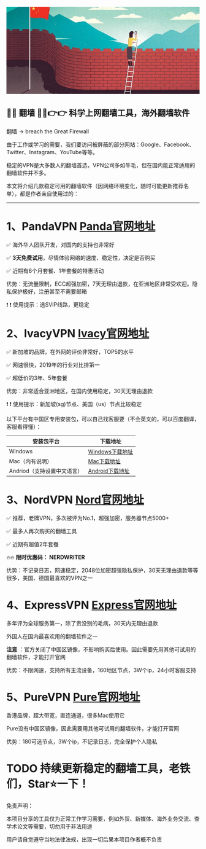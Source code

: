 ![GFW](img/gfw.jpeg)

## 💜💜 翻墙 💜💜👉👉 科学上网翻墙工具，海外翻墙软件

翻墙 -> breach the Great Firewall

由于工作或学习的需要，我们要访问被屏蔽的部分网站：Google、Facebook、Twitter、Instagram、YouTube等等。

稳定的VPN是大多数人的翻墙首选，VPN公司多如牛毛，但在国内能正常适用的翻墙软件并不多。

本文将介绍几款稳定可用的翻墙软件（因网络环境变化，随时可能更新推荐名单），都是作者亲自使用过的：

----


# 1、PandaVPN [Panda官网地址](https://www.panhdpe.xyz/r/22216799)
✅ 海外华人团队开发，对国内的支持也非常好

✅ **3天免费试用**，尽情体验网络的速度、稳定性，决定是否购买

✅ 近期有6个月套餐、1年套餐的特惠活动

优势：无流量限制，ECC超强加密，7天无理由退款，在亚洲地区非常受欢迎。隐私保护极好，注册甚至不需要邮箱

❗ ❗ 使用提示：选SVIP线路，更稳定




# 2、IvacyVPN [Ivacy官网地址](https://www.ivacykodi.com/easter-deal-2020/?aff=91814&data1=gitsuper&data2=overgfw)
✅ 新加坡的品牌，在外网的评价非常好，TOP5的水平

✅ 网速很快，2019年的行业对比排第一

✅ 超低价的3年、5年套餐

优势：非常适合亚洲地区，在国内使用稳定，30天无理由退款

❗ ❗ 使用提示：新加坡(sg)节点、美国（us）节点比较稳定

以下平台有中国区专用安装包，可以自己找客服要（不会英文的，可以百度翻译，客服看得懂）：

| 安装包平台 | 下载地址 |
| ---- | ---- |
| Windows | [Windows下载地址](https://github.com/bestCNVPN/tizi/raw/master/files/ivacywindows-cn.zip) |
| Mac（内有说明） | [Mac下载地址](https://github.com/bestCNVPN/tizi/raw/master/files/ivacymac.zip) |
| Andriod（支持设置中文语言） | [Android下载地址](https://github.com/bestCNVPN/tizi/raw/master/files/ivc_prime_2.1.1.apk) |



# 3、NordVPN   [Nord官网地址](http://get.affiliatescn.net/aff_c?offer_id=153&aff_id=38201&url_id=613&aff_click_id=gitsuper&aff_sub=super&aff_sub2=overgfw)
✅ 推荐，老牌VPN，多次被评为No.1，超强加密，服务器节点5000+

✅ 最多人再次购买的翻墙工具

✅ 近期有超值2年套餐

🔥🔥 **限时优惠码： NERDWRITER**

优势：不记录日志，网速稳定，2048位加密超强隐私保护，30天无理由退款等等很多，美国、德国最喜欢的VPN之一



# 4、ExpressVPN [Express官网地址](https://www.xvbelink.com/?a_fid=tizi_vpn&chan=gitsuper&data1=overgfw)

多年评为全球服务第一，除了贵没别的毛病，30天内无理由退款

外国人在国内最喜欢用的翻墙软件之一

**注意** ：官方关闭了中国区镜像，不影响购买后使用。因此需要先用其他可试用的翻墙软件，才能打开官网

优势：不限网速，支持所有主流设备，160地区节点，3W个ip，24小时客服支持



# 5、PureVPN [Pure官网地址](https://billing.purevpn.com/aff.php?aff=42611&data1=gitsuper&data2=overgfw)
香港品牌，超大带宽，直连通道，很多Mac使用它

Pure没有中国区镜像，因此需要用其他可试用的翻墙软件，才能打开官网

优势：180可选节点，3W个ip，不记录日志，完全保护个人隐私




# TODO 持续更新稳定的翻墙工具，老铁们，Star⭐一下！



免责声明：

本项目分享的工具仅为正常工作学习需要，例如外贸、新媒体、海外业务交流、查学术论文等需要，切勿用于非法用途

用户请自觉遵守当地法律法规，出现一切后果本项目作者概不负责

